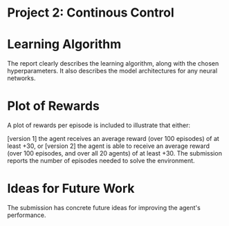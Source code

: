 # Project 2: Continous Control

# Learning Algorithm
The report clearly describes the learning algorithm, along with the chosen hyperparameters. It also describes the model architectures for any neural networks.

# Plot of Rewards
A plot of rewards per episode is included to illustrate that either:

[version 1] the agent receives an average reward (over 100 episodes) of at least +30, or
[version 2] the agent is able to receive an average reward (over 100 episodes, and over all 20 agents) of at least +30.
The submission reports the number of episodes needed to solve the environment.

# Ideas for Future Work
The submission has concrete future ideas for improving the agent's performance.